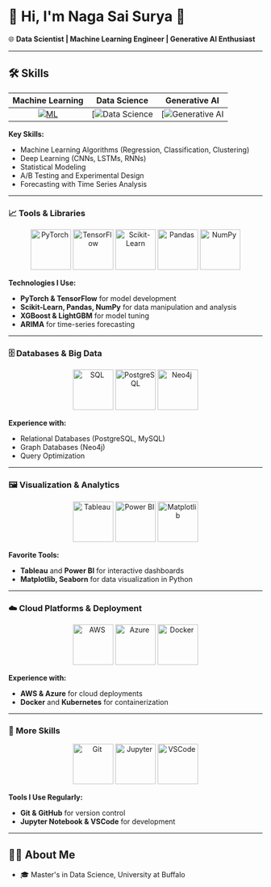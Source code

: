 # 👋 Hi, I'm Naga Sai Surya 👋  
🌐 **Data Scientist | Machine Learning Engineer | Generative AI Enthusiast**  

---



## 🛠 Skills

| Machine Learning | Data Science | Generative AI |
|:----------------:|:-------------------:|:------------------:|
| [![ML](https://user-images.githubusercontent.com/12392345/217462050-bc4d553b-d0ca-48ee-b12c-06eb79b8290b.gif)](https://github.com/hemangjoshi37a/TelegramTradeMsgBacktestML) | [![Data Science](https://i.giphy.com/media/v1.Y2lkPTc5MGI3NjExaXllbWNoN3VmM2N6Z3h3YXN1azdvb2J6bTFoYWo5ZHVvdXlqbGk2dSZlcD12MV9pbnRlcm5hbF9naWZfYnlfaWQmY3Q9Zw/3osxYc2axjCJNsCXyE/giphy.gif )| [![Generative AI](https://i.giphy.com/media/v1.Y2lkPTc5MGI3NjExc3pmMDcwdTd2ZXYzcms5czI2YTFrMzR0Mjl6ZWRrbHN3dGtnaGRmZCZlcD12MV9pbnRlcm5hbF9naWZfYnlfaWQmY3Q9Zw/7VzgMsB6FLCilwS30v/giphy-downsized-large.gif) |


**Key Skills:**  
- Machine Learning Algorithms (Regression, Classification, Clustering)  
- Deep Learning (CNNs, LSTMs, RNNs)  
- Statistical Modeling  
- A/B Testing and Experimental Design  
- Forecasting with Time Series Analysis  

---

### 📈 Tools & Libraries  
<p align="center">
  <img src="path_to_pytorch_gif.gif" alt="PyTorch" width="80"/>
  <img src="path_to_tensorflow_gif.gif" alt="TensorFlow" width="80"/>
  <img src="path_to_sklearn_gif.gif" alt="Scikit-Learn" width="80"/>
  <img src="path_to_pandas_gif.gif" alt="Pandas" width="80"/>
  <img src="path_to_numpy_gif.gif" alt="NumPy" width="80"/>
</p>

**Technologies I Use:**  
- **PyTorch & TensorFlow** for model development  
- **Scikit-Learn, Pandas, NumPy** for data manipulation and analysis  
- **XGBoost & LightGBM** for model tuning  
- **ARIMA** for time-series forecasting  

---

### 🗄️ Databases & Big Data  
<p align="center">
  <img src="path_to_sql_gif.gif" alt="SQL" width="80"/>
  <img src="path_to_postgresql_gif.gif" alt="PostgreSQL" width="80"/>
  <img src="path_to_neo4j_gif.gif" alt="Neo4j" width="80"/>
</p>

**Experience with:**  
- Relational Databases (PostgreSQL, MySQL)  
- Graph Databases (Neo4j)  
- Query Optimization  

---

### 🖼️ Visualization & Analytics  
<p align="center">
  <img src="path_to_tableau_gif.gif" alt="Tableau" width="80"/>
  <img src="path_to_powerbi_gif.gif" alt="Power BI" width="80"/>
  <img src="path_to_matplotlib_gif.gif" alt="Matplotlib" width="80"/>
</p>

**Favorite Tools:**  
- **Tableau** and **Power BI** for interactive dashboards  
- **Matplotlib, Seaborn** for data visualization in Python  

---

### ☁️ Cloud Platforms & Deployment  
<p align="center">
  <img src="path_to_aws_gif.gif" alt="AWS" width="80"/>
  <img src="path_to_azure_gif.gif" alt="Azure" width="80"/>
  <img src="path_to_docker_gif.gif" alt="Docker" width="80"/>
</p>

**Experience with:**  
- **AWS & Azure** for cloud deployments  
- **Docker** and **Kubernetes** for containerization  

---

### 🧩 More Skills  
<p align="center">
  <img src="path_to_git_gif.gif" alt="Git" width="80"/>
  <img src="path_to_jupyter_gif.gif" alt="Jupyter" width="80"/>
  <img src="path_to_vscode_gif.gif" alt="VSCode" width="80"/>
</p>

**Tools I Use Regularly:**  
- **Git & GitHub** for version control  
- **Jupyter Notebook & VSCode** for development  

---

## 👨‍💻 About Me
- 🎓 Master's in Data Science, University at Buffalo  
